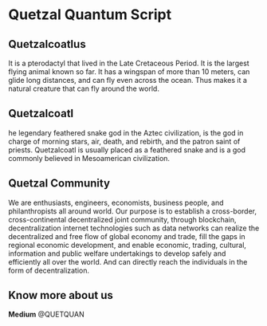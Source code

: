Quetzal Quantum Script
===============

Quetzalcoatlus
-------
It is a pterodactyl that lived in the Late Cretaceous Period. It is the largest flying animal known so far. It has a wingspan of more than 10 meters, can glide long distances, and can fly even across the ocean. Thus makes it a natural creature that can fly around the world.

Quetzalcoatl
-----------
he legendary feathered snake god in the Aztec civilization, is the god in charge of morning stars, air, death, and rebirth, and the patron saint of priests. Quetzalcoatl is usually placed as a feathered snake and is a god commonly believed in Mesoamerican civilization.

Quetzal Community
-----------
We are enthusiasts, engineers, economists, business people, and philanthropists all around world. Our purpose is to establish a cross-border, cross-continental decentralized joint community, through blockchain, decentralization internet technologies such as data networks can realize the decentralized and free flow of global economy and trade, fill the gaps in regional economic development, and enable economic, trading, cultural, information and public welfare undertakings to develop safely and efficiently all over the world. And can directly reach the individuals in the form of decentralization.

Know more about us
----------
**Medium**  @QUETQUAN


